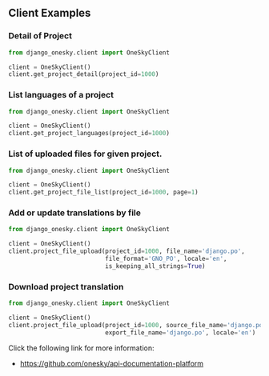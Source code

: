 ## Client Examples

### Detail of Project

```python
from django_onesky.client import OneSkyClient

client = OneSkyClient()
client.get_project_detail(project_id=1000)
```

### List languages of a project

```python
from django_onesky.client import OneSkyClient

client = OneSkyClient()
client.get_project_languages(project_id=1000)
```

### List of uploaded files for given project.

```python
from django_onesky.client import OneSkyClient

client = OneSkyClient()
client.get_project_file_list(project_id=1000, page=1)
```


### Add or update translations by file

```python
from django_onesky.client import OneSkyClient

client = OneSkyClient()
client.project_file_upload(project_id=1000, file_name='django.po',
                           file_format='GNO_PO', locale='en',
                           is_keeping_all_strings=True)
```

### Download project translation

```python
from django_onesky.client import OneSkyClient

client = OneSkyClient()
client.project_file_upload(project_id=1000, source_file_name='django.po',
                           export_file_name='django.po', locale='en')
```

Click the following link for more information:

* https://github.com/onesky/api-documentation-platform